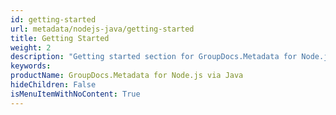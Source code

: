 ```yaml
---
id: getting-started
url: metadata/nodejs-java/getting-started
title: Getting Started
weight: 2
description: "Getting started section for GroupDocs.Metadata for Node.js"
keywords: 
productName: GroupDocs.Metadata for Node.js via Java
hideChildren: False
isMenuItemWithNoContent: True
---
```

